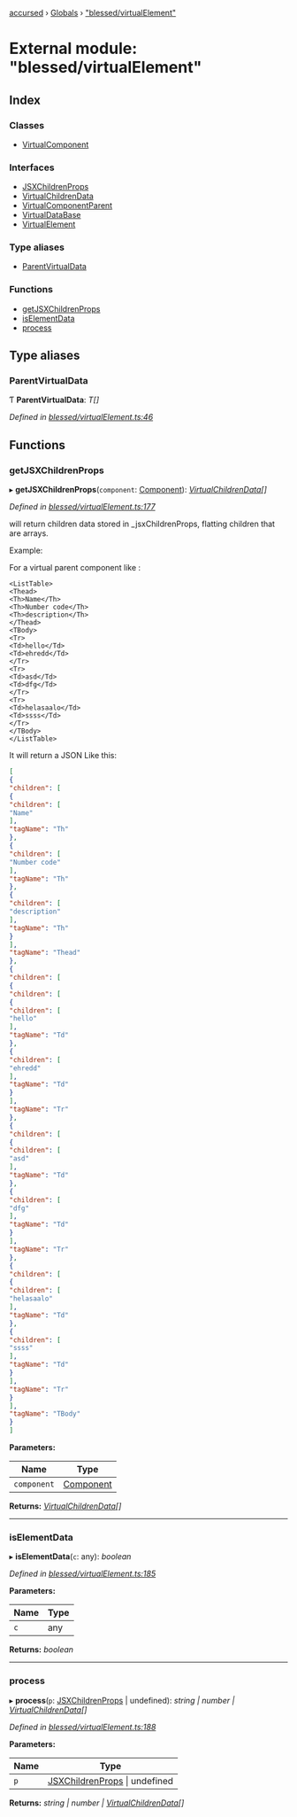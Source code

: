 [accursed](../README.md) › [Globals](../globals.md) › ["blessed/virtualElement"](_blessed_virtualelement_.md)

# External module: "blessed/virtualElement"

## Index

### Classes

* [VirtualComponent](../classes/_blessed_virtualelement_.virtualcomponent.md)

### Interfaces

* [JSXChildrenProps](../interfaces/_blessed_virtualelement_.jsxchildrenprops.md)
* [VirtualChildrenData](../interfaces/_blessed_virtualelement_.virtualchildrendata.md)
* [VirtualComponentParent](../interfaces/_blessed_virtualelement_.virtualcomponentparent.md)
* [VirtualDataBase](../interfaces/_blessed_virtualelement_.virtualdatabase.md)
* [VirtualElement](../interfaces/_blessed_virtualelement_.virtualelement.md)

### Type aliases

* [ParentVirtualData](_blessed_virtualelement_.md#parentvirtualdata)

### Functions

* [getJSXChildrenProps](_blessed_virtualelement_.md#getjsxchildrenprops)
* [isElementData](_blessed_virtualelement_.md#iselementdata)
* [process](_blessed_virtualelement_.md#process)

## Type aliases

###  ParentVirtualData

Ƭ **ParentVirtualData**: *T[]*

*Defined in [blessed/virtualElement.ts:46](https://github.com/cancerberoSgx/accursed/blob/5b2518e/src/blessed/virtualElement.ts#L46)*

## Functions

###  getJSXChildrenProps

▸ **getJSXChildrenProps**(`component`: [Component](../classes/_jsx_component_.component.md)): *[VirtualChildrenData](../interfaces/_blessed_virtualelement_.virtualchildrendata.md)[]*

*Defined in [blessed/virtualElement.ts:177](https://github.com/cancerberoSgx/accursed/blob/5b2518e/src/blessed/virtualElement.ts#L177)*

 will return children data stored in _jsxChildrenProps, flatting children that are arrays.

Example:

For a virtual parent component like :

```
<ListTable>
<Thead>
<Th>Name</Th>
<Th>Number code</Th>
<Th>description</Th>
</Thead>
<TBody>
<Tr>
<Td>hello</Td>
<Td>ehredd</Td>
</Tr>
<Tr>
<Td>asd</Td>
<Td>dfg</Td>
</Tr>
<Tr>
<Td>helasaalo</Td>
<Td>ssss</Td>
</Tr>
</TBody>
</ListTable>
```

It will return a JSON Like this:
```json
[
{
"children": [
{
"children": [
"Name"
],
"tagName": "Th"
},
{
"children": [
"Number code"
],
"tagName": "Th"
},
{
"children": [
"description"
],
"tagName": "Th"
}
],
"tagName": "Thead"
},
{
"children": [
{
"children": [
{
"children": [
"hello"
],
"tagName": "Td"
},
{
"children": [
"ehredd"
],
"tagName": "Td"
}
],
"tagName": "Tr"
},
{
"children": [
{
"children": [
"asd"
],
"tagName": "Td"
},
{
"children": [
"dfg"
],
"tagName": "Td"
}
],
"tagName": "Tr"
},
{
"children": [
{
"children": [
"helasaalo"
],
"tagName": "Td"
},
{
"children": [
"ssss"
],
"tagName": "Td"
}
],
"tagName": "Tr"
}
],
"tagName": "TBody"
}
]

```

**Parameters:**

Name | Type |
------ | ------ |
`component` | [Component](../classes/_jsx_component_.component.md) |

**Returns:** *[VirtualChildrenData](../interfaces/_blessed_virtualelement_.virtualchildrendata.md)[]*

___

###  isElementData

▸ **isElementData**(`c`: any): *boolean*

*Defined in [blessed/virtualElement.ts:185](https://github.com/cancerberoSgx/accursed/blob/5b2518e/src/blessed/virtualElement.ts#L185)*

**Parameters:**

Name | Type |
------ | ------ |
`c` | any |

**Returns:** *boolean*

___

###  process

▸ **process**(`p`: [JSXChildrenProps](../interfaces/_blessed_virtualelement_.jsxchildrenprops.md) | undefined): *string | number | [VirtualChildrenData](../interfaces/_blessed_virtualelement_.virtualchildrendata.md)[]*

*Defined in [blessed/virtualElement.ts:188](https://github.com/cancerberoSgx/accursed/blob/5b2518e/src/blessed/virtualElement.ts#L188)*

**Parameters:**

Name | Type |
------ | ------ |
`p` | [JSXChildrenProps](../interfaces/_blessed_virtualelement_.jsxchildrenprops.md) &#124; undefined |

**Returns:** *string | number | [VirtualChildrenData](../interfaces/_blessed_virtualelement_.virtualchildrendata.md)[]*
